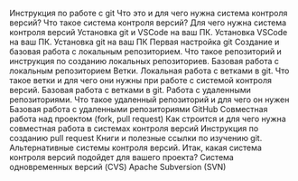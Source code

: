 Инструкция по работе с git
Что это и для чего нужна система контроля версий?
Что такое система контроля версий?
Для чего нужна система контроля версий
Установка git и VSCode на ваш ПК.
Установка VSCode на ваш ПК.
Установка git на ваш ПК
Первая настройка git
Создание и базовая работа с локальным репозиторием.
Что такое репозиторий и инструкция по созданию локальных репозиториев.
Базовая работа с локальным репозиторием
Ветки. Локальная работа с ветками в git.
Что такое ветки и для чего они нужны при работе с системой контроля версий.
Базовая работа с ветками в git.
Работа с удаленными репозиториями.
Что такое удаленный репозиторий и для чего он нужен
Базовая работа с удаленными репозиториями GitHub
Совместная работа над проектом (fork, pull request)
Как строится и для чего нужна совместная работа в системах контроля версий
Инструкция по созданию pull request
Книги и полезные ссылки по изучению git.
Альтернативные системы контроля версий.
Итак, какая система контроля версий подойдет для вашего проекта?
Система одновременных версий (CVS)
Apache Subversion (SVN)